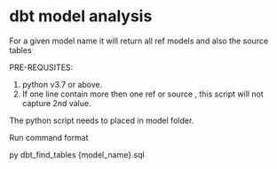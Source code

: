 # dbt model analysis

For a given model name it will return all ref models and also the source tables


PRE-REQUSITES:

1. python v3.7 or above.
2. If one line contain more then one ref or source , this script will not capture 2nd value.

The python script needs to placed in model folder.


Run command format

py dbt_find_tables {model_name}.sql


